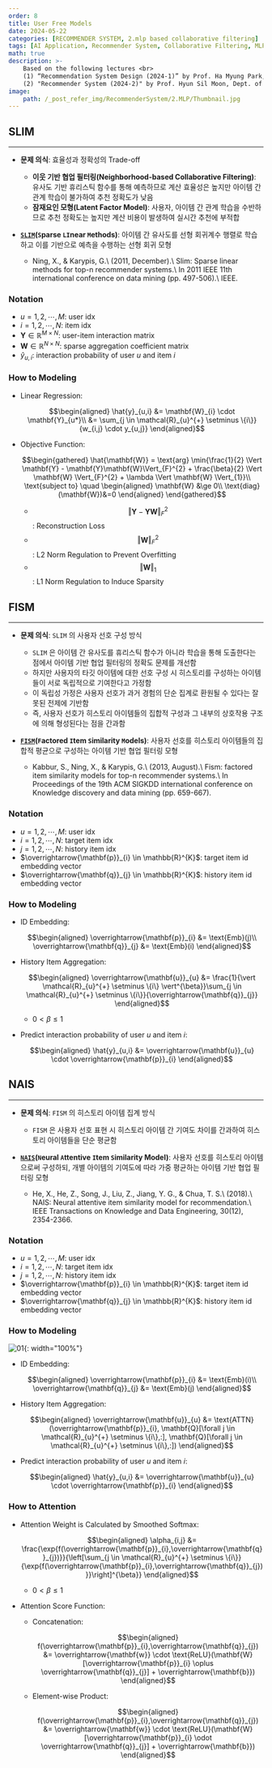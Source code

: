 ```yaml
---
order: 8
title: User Free Models
date: 2024-05-22
categories: [RECOMMENDER SYSTEM, 2.mlp based collaborative filtering]
tags: [AI Application, Recommender System, Collaborative Filtering, MLP, Attention Mechanism]
math: true
description: >-
    Based on the following lectures <br>
    (1) “Recommendation System Design (2024-1)” by Prof. Ha Myung Park, Dept. of Artificial Intelligence. College of SW, Kookmin Univ. <br>
    (2) "Recommender System (2024-2)" by Prof. Hyun Sil Moon, Dept. of Data Science, The Grad. School, Kookmin Univ.
image:
    path: /_post_refer_img/RecommenderSystem/2.MLP/Thumbnail.jpg
---
```


## SLIM
-----

- **문제 의식**: 효율성과 정확성의 Trade-off
    - **이웃 기반 협업 필터링(Neighborhood-based Collaborative Filtering)**: 유사도 기반 휴리스틱 함수를 통해 예측하므로 계산 효율성은 높지만 아이템 간 관계 학습이 불가하여 추천 정확도가 낮음
    - **잠재요인 모형(Latent Factor Model)**: 사용자, 아이템 간 관계 학습을 수반하므로 추천 정확도는 높지만 계산 비용이 발생하여 실시간 추천에 부적합

- **[`SLIM`](https://doi.org/10.1109/ICDM.2011.134)(`S`parse `LI`near `M`ethods)**: 아이템 간 유사도를 선형 회귀계수 행렬로 학습하고 이를 기반으로 예측을 수행하는 선형 회귀 모형
    - Ning, X., & Karypis, G.\\
    (2011, December).\\
    Slim: Sparse linear methods for top-n recommender systems.\\
    In 2011 IEEE 11th international conference on data mining (pp. 497-506).\\
    IEEE.

### Notation

- $u=1,2,\cdots,M$: user idx
- $i=1,2,\cdots,N$: item idx
- $\mathbf{Y} \in \mathbb{R}^{M \times N}$: user-item interaction matrix
- $\mathbf{W} \in \mathbb{R}^{N \times N}$: sparse aggregation coefficient matrix
- $\hat{y}_{u,i}$: interaction probability of user $u$ and item $i$

### How to Modeling

- Linear Regression:

    $$\begin{aligned}
    \hat{y}_{u,i}
    &= \mathbf{W}_{i} \cdot \mathbf{Y}_{u*}\\
    &= \sum_{j \in \mathcal{R}_{u}^{+} \setminus \{i\}}{w_{i,j} \cdot y_{u,j}}
    \end{aligned}$$

- Objective Function:

    $$\begin{gathered}
    \hat{\mathbf{W}}
    = \text{arg} \min{\frac{1}{2} \Vert \mathbf{Y} - \mathbf{Y}\mathbf{W}\Vert_{F}^{2} + \frac{\beta}{2} \Vert \mathbf{W} \Vert_{F}^{2} + \lambda \Vert \mathbf{W} \Vert_{1}}\\
    \text{subject to} \quad
    \begin{aligned}
    \mathbf{W} &\ge 0\\
    \text{diag}(\mathbf{W})&=0
    \end{aligned}
    \end{gathered}$$

    - $$\Vert \mathbf{Y} - \mathbf{Y}\mathbf{W}\Vert_{F}^{2}$$: Reconstruction Loss
    - $$\Vert \mathbf{W} \Vert_{F}^{2}$$: L2 Norm Regulation to Prevent Overfitting
    - $$\Vert \mathbf{W} \Vert_{1}$$: L1 Norm Regulation to Induce Sparsity

## FISM
-----

- **문제 의식**: `SLIM` 의 사용자 선호 구성 방식
    - `SLIM` 은 아이템 간 유사도를 휴리스틱 함수가 아니라 학습을 통해 도출한다는 점에서 아이템 기반 협업 필터링의 정확도 문제를 개선함
    - 하지만 사용자의 타깃 아이템에 대한 선호 구성 시 히스토리를 구성하는 아이템들이 서로 독립적으로 기여한다고 가정함
    - 이 독립성 가정은 사용자 선호가 과거 경험의 단순 집계로 환원될 수 있다는 잘못된 전제에 기반함
    - 즉, 사용자 선호가 히스토리 아이템들의 집합적 구성과 그 내부의 상호작용 구조에 의해 형성된다는 점을 간과함

- **[`FISM`](https://doi.org/10.1145/2487575.2487589)(`F`actored `I`tem `S`imilarity `M`odels)**: 사용자 선호를 히스토리 아이템들의 집합적 평균으로 구성하는 아이템 기반 협업 필터링 모형
    - Kabbur, S., Ning, X., & Karypis, G.\\
    (2013, August).\\
    Fism: factored item similarity models for top-n recommender systems.\\
    In Proceedings of the 19th ACM SIGKDD international conference on Knowledge discovery and data mining (pp. 659-667).

### Notation

- $u=1,2,\cdots,M$: user idx
- $i=1,2,\cdots,N$: target item idx
- $j=1,2,\cdots,N$: history item idx
- $\overrightarrow{\mathbf{p}}_{i} \in \mathbb{R}^{K}$: target item id embedding vector
- $\overrightarrow{\mathbf{q}}_{j} \in \mathbb{R}^{K}$: history item id embedding vector

### How to Modeling

- ID Embedding:

    $$\begin{aligned}
    \overrightarrow{\mathbf{p}}_{i}
    &= \text{Emb}(j)\\
    \overrightarrow{\mathbf{q}}_{j}
    &= \text{Emb}(i)
    \end{aligned}$$

- History Item Aggregation:

    $$\begin{aligned}
    \overrightarrow{\mathbf{u}}_{u}
    &= \frac{1}{\vert \mathcal{R}_{u}^{+} \setminus \{i\} \vert^{\beta}}\sum_{j \in \mathcal{R}_{u}^{+} \setminus \{i\}}{\overrightarrow{\mathbf{q}}_{j}}
    \end{aligned}$$

    - $0 < \beta \le 1$

- Predict interaction probability of user $u$ and item $i$:

    $$\begin{aligned}
    \hat{y}_{u,i}
    &= \overrightarrow{\mathbf{u}}_{u} \cdot \overrightarrow{\mathbf{p}}_{i}
    \end{aligned}$$

## NAIS
-----

- **문제 의식**: `FISM` 의 히스토리 아이템 집계 방식
    - `FISM` 은 사용자 선호 표현 시 히스토리 아이템 간 기여도 차이를 간과하여 히스토리 아이템들을 단순 평균함

- **[`NAIS`](https://doi.org/10.1109/TKDE.2018.2831682)(`N`eural `A`ttentive `I`tem `S`imilarity Model)**: 사용자 선호를 히스토리 아이템으로써 구성하되, 개별 아이템의 기여도에 따라 가중 평균하는 아이템 기반 협업 필터링 모형
    - He, X., He, Z., Song, J., Liu, Z., Jiang, Y. G., & Chua, T. S.\\
    (2018).\\
    NAIS: Neural attentive item similarity model for recommendation.\\
    IEEE Transactions on Knowledge and Data Engineering, 30(12), 2354-2366.

### Notation

- $u=1,2,\cdots,M$: user idx
- $i=1,2,\cdots,N$: target item idx
- $j=1,2,\cdots,N$: history item idx
- $\overrightarrow{\mathbf{p}}_{i} \in \mathbb{R}^{K}$: target item id embedding vector
- $\overrightarrow{\mathbf{q}}_{j} \in \mathbb{R}^{K}$: history item id embedding vector

### How to Modeling

![01](/_post_refer_img/RecommenderSystem/2.MLP/08-01.png){: width="100%"}

- ID Embedding:

    $$\begin{aligned}
    \overrightarrow{\mathbf{p}}_{i}
    &= \text{Emb}(i)\\
    \overrightarrow{\mathbf{q}}_{j}
    &= \text{Emb}(j)
    \end{aligned}$$

- History Item Aggregation:

    $$\begin{aligned}
    \overrightarrow{\mathbf{u}}_{u}
    &= \text{ATTN}(\overrightarrow{\mathbf{p}}_{i}, \mathbf{Q}[\forall j \in \mathcal{R}_{u}^{+} \setminus \{i\},:], \mathbf{Q}[\forall j \in \mathcal{R}_{u}^{+} \setminus \{i\},:])
    \end{aligned}$$

- Predict interaction probability of user $u$ and item $i$:

    $$\begin{aligned}
    \hat{y}_{u,i}
    &= \overrightarrow{\mathbf{u}}_{u} \cdot \overrightarrow{\mathbf{p}}_{i}
    \end{aligned}$$

### How to Attention

- Attention Weight is Calculated by Smoothed Softmax:

    $$\begin{aligned}
    \alpha_{i,j}
    &= \frac{\exp{f(\overrightarrow{\mathbf{p}}_{i},\overrightarrow{\mathbf{q}}_{j})}}{\left[\sum_{j \in \mathcal{R}_{u}^{+} \setminus \{i\}}{\exp{f(\overrightarrow{\mathbf{p}}_{i},\overrightarrow{\mathbf{q}}_{j})}}\right]^{\beta}}
    \end{aligned}$$

    - $0 < \beta \le 1$

- Attention Score Function:

    - Concatenation:

        $$\begin{aligned}
        f(\overrightarrow{\mathbf{p}}_{i},\overrightarrow{\mathbf{q}}_{j})
        &= \overrightarrow{\mathbf{w}} \cdot \text{ReLU}(\mathbf{W}[\overrightarrow{\mathbf{p}}_{i} \oplus \overrightarrow{\mathbf{q}}_{j}] + \overrightarrow{\mathbf{b}})
        \end{aligned}$$

    - Element-wise Product:

        $$\begin{aligned}
        f(\overrightarrow{\mathbf{p}}_{i},\overrightarrow{\mathbf{q}}_{j})
        &= \overrightarrow{\mathbf{w}} \cdot \text{ReLU}(\mathbf{W}[\overrightarrow{\mathbf{p}}_{i} \odot \overrightarrow{\mathbf{q}}_{j}] + \overrightarrow{\mathbf{b}})
        \end{aligned}$$